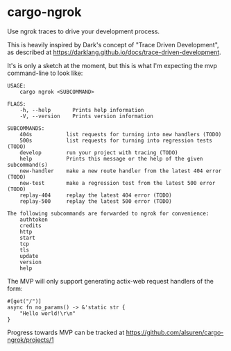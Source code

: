 # cargo-ngrok
Use ngrok traces to drive your development process.

This is heavily inspired by Dark's concept of "Trace Driven Development", as described at
https://darklang.github.io/docs/trace-driven-development.

It's is only a sketch at the moment, but this is what I'm expecting the mvp
command-line to look like:
```
USAGE:
    cargo ngrok <SUBCOMMAND>

FLAGS:
    -h, --help       Prints help information
    -V, --version    Prints version information

SUBCOMMANDS:
    404s           list requests for turning into new handlers (TODO)
    500s           list requests for turning into regression tests (TODO)
    develop        run your project with tracing (TODO)
    help           Prints this message or the help of the given subcommand(s)
    new-handler    make a new route handler from the latest 404 error (TODO)
    new-test       make a regression test from the latest 500 error (TODO)
    replay-404     replay the latest 404 error (TODO)
    replay-500     replay the latest 500 error (TODO)

The following subcommands are forwarded to ngrok for convenience:
    authtoken
    credits
    http
    start
    tcp
    tls
    update
    version
    help
```

The MVP will only support generating actix-web request handlers of the form:
```
#[get("/")]
async fn no_params() -> &'static str {
    "Hello world!\r\n"
}
```

Progress towards MVP can be tracked at 
https://github.com/alsuren/cargo-ngrok/projects/1
